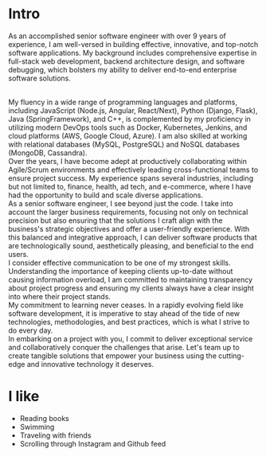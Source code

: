 # Intro

As an accomplished senior software engineer with over 9 years of experience, I am well-versed in building effective, innovative, and top-notch software applications. My background includes comprehensive expertise in full-stack web development, backend architecture design, and software debugging, which bolsters my ability to deliver end-to-end enterprise software solutions.

<br />
My fluency in a wide range of programming languages and platforms, including JavaScript (Node.js, Angular, React/Next), Python (Django, Flask), Java (SpringFramework), and C++, is complemented by my proficiency in utilizing modern DevOps tools such as Docker, Kubernetes, Jenkins, and cloud platforms (AWS, Google Cloud, Azure). I am also skilled at working with relational databases (MySQL, PostgreSQL) and NoSQL databases (MongoDB, Cassandra).

<br />
Over the years, I have become adept at productively collaborating within Agile/Scrum environments and effectively leading cross-functional teams to ensure project success. My experience spans several industries, including but not limited to, finance, health, ad tech, and e-commerce, where I have had the opportunity to build and scale diverse applications.

<br />
As a senior software engineer, I see beyond just the code. I take into account the larger business requirements, focusing not only on technical precision but also ensuring that the solutions I craft align with the business's strategic objectives and offer a user-friendly experience. With this balanced and integrative approach, I can deliver software products that are technologically sound, aesthetically pleasing, and beneficial to the end users.

<br />
I consider effective communication to be one of my strongest skills. Understanding the importance of keeping clients up-to-date without causing information overload, I am committed to maintaining transparency about project progress and ensuring my clients always have a clear insight into where their project stands.

<br />
My commitment to learning never ceases. In a rapidly evolving field like software development, it is imperative to stay ahead of the tide of new technologies, methodologies, and best practices, which is what I strive to do every day.

<br />
In embarking on a project with you, I commit to deliver exceptional service and collaboratively conquer the challenges that arise. Let's team up to create tangible solutions that empower your business using the cutting-edge and innovative technology it deserves.

# I like

- Reading books
- Swimming
- Traveling with friends
- Scrolling through Instagram and Github feed
